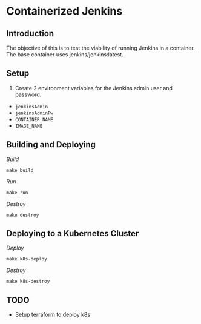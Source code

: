 # Containerized Jenkins

## Introduction
The objective of this is to test the viability of running Jenkins in a container.
The base container uses jenkins/jenkins:latest.

## Setup
1. Create 2 environment variables for the Jenkins admin user and password.
- `jenkinsAdmin`
- `jenkinsAdminPw`
- `CONTAINER_NAME`
- `IMAGE_NAME`

## Building and Deploying
*Build*
```
make build 
```

*Run*
```
make run
```

*Destroy*
```
make destroy
```

## Deploying to a Kubernetes Cluster
*Deploy*
```
make k8s-deploy
```

*Destroy*
```
make k8s-destroy
```

## TODO
- Setup terraform to deploy k8s
